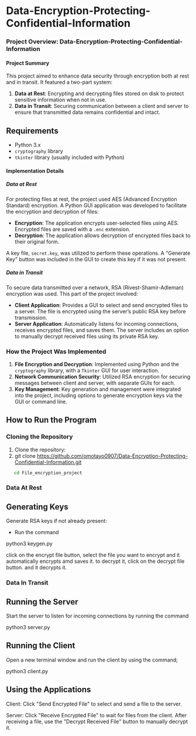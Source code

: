 # Data-Encryption-Protecting-Confidential-Information
### Project Overview: Data-Encryption-Protecting-Confidential-Information
#### Project Summary
This project aimed to enhance data security through encryption both at rest and in transit. It featured a two-part system:

1. **Data at Rest**: Encrypting and decrypting files stored on disk to protect sensitive information when not in use.
2. **Data in Transit**: Securing communication between a client and server to ensure that transmitted data remains confidential and intact.

## Requirements
- Python 3.x
- `cryptography` library
- `tkinter` library (usually included with Python)

#### Implementation Details

##### Data at Rest
For protecting files at rest, the project used AES (Advanced Encryption Standard) encryption. A Python GUI application was developed to facilitate the encryption and decryption of files:

- **Encryption**: The application encrypts user-selected files using AES. Encrypted files are saved with a `.enc` extension.
- **Decryption**: The application allows decryption of encrypted files back to their original form.

A key file, `secret.key`, was utilized to perform these operations. A "Generate Key" button was included in the GUI to create this key if it was not present.

##### Data in Transit
To secure data transmitted over a network, RSA (Rivest-Shamir-Adleman) encryption was used. This part of the project involved:

- **Client Application**: Provides a GUI to select and send encrypted files to a server. The file is encrypted using the server’s public RSA key before transmission.
- **Server Application**: Automatically listens for incoming connections, receives encrypted files, and saves them. The server includes an option to manually decrypt received files using its private RSA key.

### How the Project Was Implemented

1. **File Encryption and Decryption**: Implemented using Python and the `cryptography` library, with a `Tkinter` GUI for user interaction.
2. **Network Communication Security**: Utilized RSA encryption for securing messages between client and server, with separate GUIs for each.
3. **Key Management**: Key generation and management were integrated into the project, including options to generate encryption keys via the GUI or command line.

## How to Run the Program

### Cloning the Repository
1. Clone the repository:
2. 
   git clone https://github.com/omotayo0907/Data-Encryption-Protecting-Confidential-Information.git
```bash
   cd File_encryption_project
```

### Data At Rest

## Generating Keys

Generate RSA keys if not already present:

- Run the command 

python3 keygen.py

click on the encrypt file button, select the file you want to encrypt and it automatically encrypts amd saves it. 
to decrypt it, click on the decrypt file button. and it decrypts it.

### Data In Transit

## Running the Server

Start the server to listen for incoming connections by running the command 

python3 server.py



## Running the Client

Open a new terminal window and run the client by using the command;

python3 client.py



## Using the Applications

Client: Click "Send Encrypted File" to select and send a file to the server.

Server: Click "Receive Encrypted File" to wait for files from the client. After receiving a file, use the "Decrypt Received File" button to manually decrypt it.
